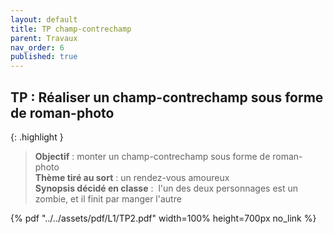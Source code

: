 ```yaml
---
layout: default
title: TP champ-contrechamp
parent: Travaux
nav_order: 6
published: true
---
```

## TP : Réaliser un champ-contrechamp sous forme de roman-photo

{: .highlight }
> **Objectif** : monter un champ-contrechamp sous forme de roman-photo  
> **Thème tiré au sort** : un rendez-vous amoureux   
> **Synopsis décidé en classe** :  l'un des deux personnages est un zombie, et il finit par manger l'autre

{% pdf "../../assets/pdf/L1/TP2.pdf" width=100% height=700px no_link %}
